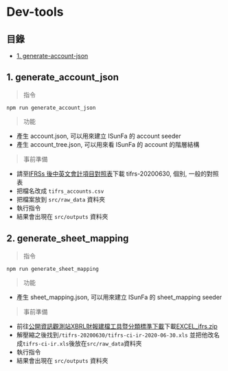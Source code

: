 # Dev-tools

## 目錄

- [1. generate-account-json](#1-generate-account-json)

## 1. generate_account_json

> 指令

```shell
npm run generate_account_json
```

> 功能

- 產生 account.json, 可以用來建立 ISunFa 的 account seeder
- 產生 account_tree.json, 可以用來看 ISunFa 的 account 的階層結構

> 事前準備

- 請至[IFRSs 後中英文會計項目對照表](https://mops.twse.com.tw/server-java/t203sb04)下載 tifrs-20200630, 個別, 一般的對照表
- 把檔名改成 `tifrs_accounts.csv`
- 把檔案放到 `src/raw_data` 資料夾
- 執行指令
- 結果會出現在 `src/outputs` 資料夾

## 2. generate_sheet_mapping

> 指令

```shell
npm run generate_sheet_mapping
```

> 功能

- 產生 sheet_mapping.json, 可以用來建立 ISunFa 的 sheet_mapping seeder

> 事前準備

- 前往[公開資訊觀測站XBRL財報建檔工具暨分類標準下載](https://siitest.twse.com.tw/nas/taxonomy/taxonomy.html)下載[EXCEL_ifrs.zip](https://siitest.twse.com.tw/nas/taxonomy/EXCEL_ifrs.zip)
- 解壓縮之後找到`/tifrs-20200630/tifrs-ci-ir-2020-06-30.xls` 並把他改名成`tifrs-ci-ir.xls`後放在`src/raw_data`資料夾
- 執行指令
- 結果會出現在 `src/outputs` 資料夾
